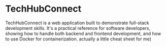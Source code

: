# TechHubConnect
TechHubConnect is a web application built to demonstrate full-stack development skills. It's a practical reference for software developers, showing how to handle both backend and frontend development, and how to use Docker for containerization.
actually a little cheat sheet for me)
